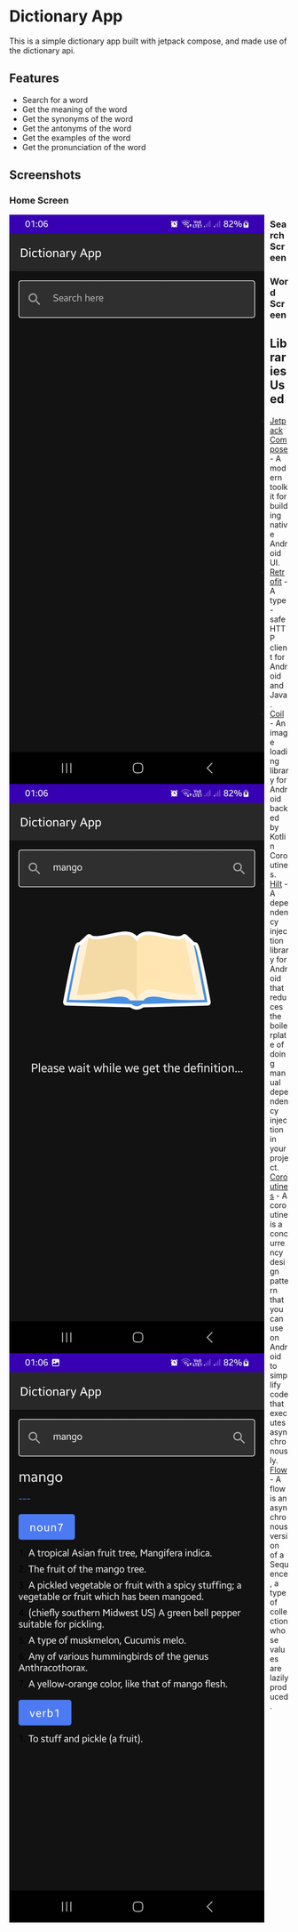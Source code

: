 Dictionary App
==============
This is a simple dictionary app built with jetpack compose, and  made use of the dictionary api.

## Features
- Search for a word
- Get the meaning of the word
- Get the synonyms of the word
- Get the antonyms of the word
- Get the examples of the word
- Get the pronunciation of the word

## Screenshots
### Home Screen
<img src="app/screenshots/HomeScreen.jpg"
        alt="Markdown Monster icon"
        style="float: left; margin-right: 10px;" />

### Search Screen
<img src="app/screenshots/search.jpg"
        alt="Markdown Monster icon"
        style="float: left; margin-right: 10px;" />

### Word Screen
<img src="app/screenshots/result.jpg"
        alt="Markdown Monster icon"
        style="float: left; margin-right: 10px;" />



## Libraries Used
- [Jetpack Compose](https://developer.android.com/jetpack/compose) - A modern toolkit for building native Android UI.
- [Retrofit](https://square.github.io/retrofit/) - A type-safe HTTP client for Android and Java.
- [Coil](https://coil-kt.github.io/coil/compose/) - An image loading library for Android backed by Kotlin Coroutines.
- [Hilt](https://dagger.dev/hilt/) - A dependency injection library for Android that reduces the boilerplate of doing manual dependency injection in your project.
- [Coroutines](https://kotlinlang.org/docs/coroutines-overview.html) - A coroutine is a concurrency design pattern that you can use on Android to simplify code that executes asynchronously.
- [Flow](https://kotlinlang.org/docs/flow.html) - A flow is an asynchronous version of a Sequence, a type of collection whose values are lazily produced.
